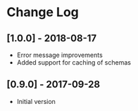 # Change Log

## [1.0.0] - 2018-08-17
- Error message improvements
- Added support for caching of schemas

## [0.9.0] - 2017-09-28
- Initial version
